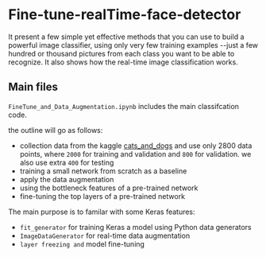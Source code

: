 # Fine-tune-realTime-face-detector

It present a few simple yet effective methods that you can use to build a powerful image classifier, using only very few training examples --just a few hundred or thousand pictures from each class you want to be able to recognize. It also shows how the real-time image classification works.

## Main files

`FineTune_and_Data_Augmentation.ipynb` includes the main classifcation code. 

the outline will go as follows:
- collection data from the kaggle [cats_and_dogs](https://www.kaggle.com/c/dogs-vs-cats/data) and use only 2800 data points, where `2000` for training and validation and `800` for validation. we also use extra `400` for testing
- training a small network from scratch as a baseline
- apply the data augmentation
- using the bottleneck features of a pre-trained network
- fine-tuning the top layers of a pre-trained network

The main purpose is to familar with some Keras features:
- `fit_generator` for training Keras a model using Python data generators
- `ImageDataGenerator` for real-time data augmentation
- `layer freezing and` model fine-tuning
